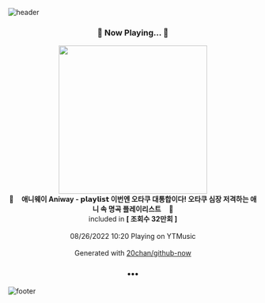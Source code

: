 ![header](https://capsule-render.vercel.app/api?type=wave&height=170&section=header&text=Hi.%20I'm%20SHIFT&fontColor=090707&fontAlignX=45&fontAlignY=65&fontSize=100)

<h3 align="center">🎵 Now Playing... 🎵</h3>
<p align="center">
  <a href="https://music.youtube.com/watch?v=g0zVUSqDPmA">
    <img width="300" src="https://i.ytimg.com/vi/g0zVUSqDPmA/sddefault.jpg?sqp=-oaymwEWCJADEOEBIAQqCghqEJQEGHgg6AJIWg&rs">
  </a>
  <br>
  🎵&nbsp&nbsp&nbsp <b>애니웨이 Aniway - 𝗽𝗹𝗮𝘆𝗹𝗶𝘀𝘁 이번엔 오타쿠 대통합이다! 오타쿠 심장 저격하는 애니 속 명곡 플레이리스트</b> &nbsp&nbsp&nbsp🎵
  <br>
  included in <b>[ 조회수 32만회 ]</b>
  
  <br />
  <br />
  08/26/2022 10:20 Playing on YTMusic
  <br />
  <br />
  Generated with <a href="https://github.com/20chan/github-now">20chan/github-now</a>
</p>

<h3 align="center">•••</h3>

![footer](https://capsule-render.vercel.app/api?type=wave&height=150&section=footer)
